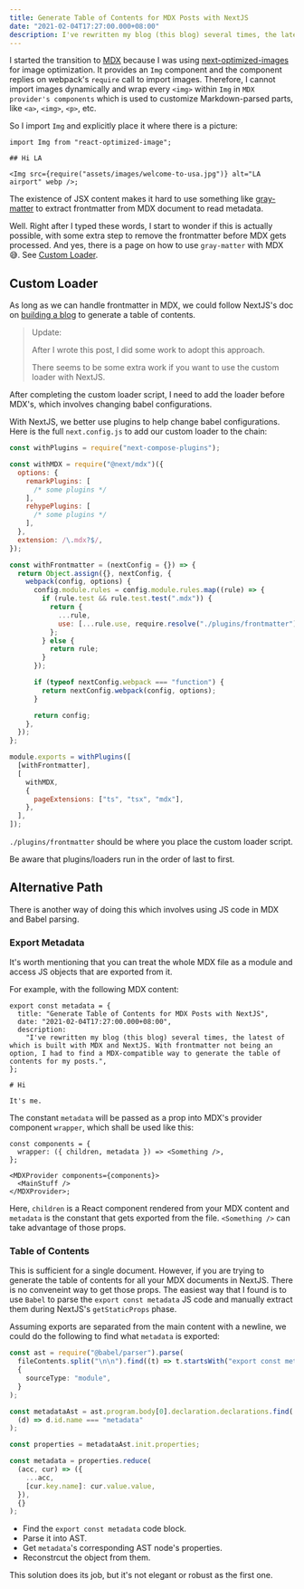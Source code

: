 ```yaml
---
title: Generate Table of Contents for MDX Posts with NextJS
date: "2021-02-04T17:27:00.000+08:00"
description: I've rewritten my blog (this blog) several times, the latest of which is built with MDX and NextJS. With frontmatter not being an option, I had to find a MDX-compatible way to generate the table of contents for my posts.
---
```


I started the transition to [MDX](https://mdxjs.com/) because I was using [next-optimized-images](https://github.com/cyrilwanner/next-optimized-images) for image optimization. It provides an `Img` component and the component replies on webpack's `require` call to import images. Therefore, I cannot import images dynamically and wrap every `<img>` within `Img` in `MDX provider's components` which is used to customize Markdown-parsed parts, like `<a>`, `<img>`, `<p>`, etc.

So I import `Img` and explicitly place it where there is a picture:

```
import Img from "react-optimized-image";

## Hi LA

<Img src={require("assets/images/welcome-to-usa.jpg")} alt="LA airport" webp />;
```

The existence of JSX content makes it hard to use something like [gray-matter](https://github.com/jonschlinkert/gray-matter) to extract frontmatter from MDX document to read metadata.

Well. Right after I typed these words, I start to wonder if this is actually possible, with some extra step to remove the frontmatter before MDX gets processed. And yes, there is a page on how to use `gray-matter` with MDX 😅. See [Custom Loader](https://mdxjs.com/guides/custom-loader).

## Custom Loader

As long as we can handle frontmatter in MDX, we could follow NextJS's doc on [building a blog](https://github.com/vercel/next-learn-starter) to generate a table of contents.

> Update:
>
> After I wrote this post, I did some work to adopt this approach.
>
> There seems to be some extra work if you want to use the custom loader with NextJS.

After completing the custom loader script, I need to add the loader before MDX's, which involves changing babel configurations.

With NextJS, we better use plugins to help change babel configurations. Here is the full `next.config.js` to add our custom loader to the chain:

```js
const withPlugins = require("next-compose-plugins");

const withMDX = require("@next/mdx")({
  options: {
    remarkPlugins: [
      /* some plugins */
    ],
    rehypePlugins: [
      /* some plugins */
    ],
  },
  extension: /\.mdx?$/,
});

const withFrontmatter = (nextConfig = {}) => {
  return Object.assign({}, nextConfig, {
    webpack(config, options) {
      config.module.rules = config.module.rules.map((rule) => {
        if (rule.test && rule.test.test(".mdx")) {
          return {
            ...rule,
            use: [...rule.use, require.resolve("./plugins/frontmatter")],
          };
        } else {
          return rule;
        }
      });

      if (typeof nextConfig.webpack === "function") {
        return nextConfig.webpack(config, options);
      }

      return config;
    },
  });
};

module.exports = withPlugins([
  [withFrontmatter],
  [
    withMDX,
    {
      pageExtensions: ["ts", "tsx", "mdx"],
    },
  ],
]);
```

`./plugins/frontmatter` should be where you place the custom loader script.

Be aware that plugins/loaders run in the order of last to first.

## Alternative Path

There is another way of doing this which involves using JS code in MDX and Babel parsing.

### Export Metadata

It's worth mentioning that you can treat the whole MDX file as a module and access JS objects that are exported from it.

For example, with the following MDX content:

```
export const metadata = {
  title: "Generate Table of Contents for MDX Posts with NextJS",
  date: "2021-02-04T17:27:00.000+08:00",
  description:
    "I've rewritten my blog (this blog) several times, the latest of which is built with MDX and NextJS. With frontmatter not being an option, I had to find a MDX-compatible way to generate the table of contents for my posts.",
};

# Hi

It's me.
```

The constant `metadata` will be passed as a prop into MDX's provider component `wrapper`, which shall be used like this:

```tsx
const components = {
  wrapper: ({ children, metadata }) => <Something />,
};

<MDXProvider components={components}>
  <MainStuff />
</MDXProvider>;
```

Here, `children` is a React component rendered from your MDX content and `metadata` is the constant that gets exported from the file. `<Something />` can take advantage of those props.

### Table of Contents

This is sufficient for a single document. However, if you are trying to generate the table of contents for all your MDX documents in NextJS. There is no conveneint way to get those props. The easiest way that I found is to use `Babel` to parse the `export const metadata` JS code and manually extract them during NextJS's `getStaticProps` phase.

Assuming exports are separated from the main content with a newline, we could do the following to find what `metadata` is exported:

```ts
const ast = require("@babel/parser").parse(
  fileContents.split("\n\n").find((t) => t.startsWith("export const metadata")),
  {
    sourceType: "module",
  }
);

const metadataAst = ast.program.body[0].declaration.declarations.find(
  (d) => d.id.name === "metadata"
);

const properties = metadataAst.init.properties;

const metadata = properties.reduce(
  (acc, cur) => ({
    ...acc,
    [cur.key.name]: cur.value.value,
  }),
  {}
);
```

- Find the `export const metadata` code block.
- Parse it into AST.
- Get `metadata`'s corresponding AST node's properties.
- Reconstrcut the object from them.

This solution does its job, but it's not elegant or robust as the first one.

